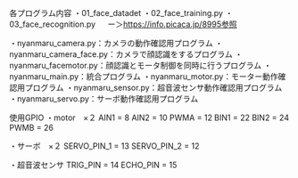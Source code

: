 各プログラム内容
 ・01_face_datadet
 ・02_face_training.py
 ・03_face_recognition.py
　 ー＞https://info.picaca.jp/8995参照

 ・nyanmaru_camera.py：カメラの動作確認用プログラム
 ・nyanmaru_camera_face.py：カメラで顔認識をするプログラム
 ・nyanmaru_facemotor.py：顔認識とモータ制御を同時に行うプログラム
 ・nyanmaru_main.py：統合プログラム
 ・nyanmaru_motor.py：モーター動作確認用プログラム
 ・nyanmaru_sensor.py：超音波センサ動作確認用プログラム
 ・nyanmaru_servo.py：サーボ動作確認用プログラム

 使用GPIO
 ・motor　×２
 AIN1 = 8
 AIN2 = 10
 PWMA = 12
 BIN1 = 22
 BIN2 = 24
 PWMB = 26

 ・サーボ　×２
 SERVO_PIN_1 = 13 
 SERVO_PIN_2 = 12 

 ・超音波センサ
 TRIG_PIN = 14
 ECHO_PIN = 15
 
